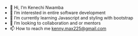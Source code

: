 - 👋 Hi, I’m Kenechi Nwamba
- 👀 I’m interested in entire software development
- 🌱 I’m currently learning Javascript and styling with bootstrap
- 💞️ I’m looking to collaboration and or mentors
- 📫 How to reach me kenny.max225@gmail.com

<!---
KayCee25/KayCee25 is a ✨ special ✨ repository because its `README.md` (this file) appears on your GitHub profile.
You can click the Preview link to take a look at your changes.
--->
